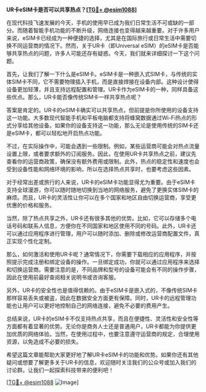 **UR卡eSIM卡是否可以共享热点？[[TG💪+ @esim1088](https://t.me/s/esim1088)]**

在现代科技飞速发展的今天，手机的使用早已成为我们日常生活不可或缺的一部分。而随着智能手机功能的不断升级，网络连接也变得越来越重要。对于许多用户来说，eSIM卡已经成为一种便捷的选择，尤其是在国际旅行或日常生活中需要切换不同运营商的情况下。然而，关于UR卡（即Universal eSIM）的eSIM卡是否能够共享热点的问题，许多人可能还存有疑惑。今天，我们就来详细探讨一下这个问题。

首先，让我们了解一下什么是eSIM卡。eSIM卡是一种嵌入式SIM卡，与传统的实体SIM卡不同，它不需要物理插入手机，而是直接焊接在设备内部。这种设计使得设备更加轻薄，并且支持远程配置和管理。UR卡作为eSIM卡的一种，同样具备这些优点。那么，UR卡能否像传统SIM卡一样共享热点呢？

答案是肯定的。UR卡的eSIM卡确实可以共享热点，但前提是你所使用的设备支持这一功能。大多数现代智能手机和平板电脑都支持将蜂窝数据通过Wi-Fi热点的形式分享给其他设备。如果你的设备支持这一功能，那么无论是使用传统的SIM卡还是eSIM卡，都可以轻松地开启热点功能。

不过，在实际操作中，可能会遇到一些限制。例如，某些运营商可能会对热点流量设置上限，或者要求额外的订阅服务。因此，在使用UR卡共享热点之前，建议先查看你的运营商政策，确保没有额外费用或限制。此外，热点的稳定性和速度也会受到设备性能和网络环境的影响，所以在选择热点共享时，也要考虑这些因素。

对于经常出差或旅行的人来说，UR卡的eSIM卡功能显得尤为重要。由于eSIM卡支持全球漫游，你可以随时随地切换到当地的网络服务，避免了更换实体SIM卡的麻烦。而且，UR卡的灵活性让你可以在多个国家和地区自由切换运营商，享受更优惠的价格和服务。

当然，除了热点共享之外，UR卡还有很多其他的优势。比如，它可以存储多个电话号码和联系人信息，方便你在不同国家和地区使用不同的号码。此外，UR卡还可以通过应用程序进行管理，用户可以随时添加、删除或修改运营商配置文件，真正实现个性化定制。

那么，如何激活和使用UR卡呢？通常情况下，你需要下载相应的应用程序，并按照提示完成注册和绑定设备的操作。一旦绑定成功，你就可以通过应用程序来选择和切换运营商。需要注意的是，不同品牌和型号的设备可能会有不同的操作步骤，因此在使用前最好查阅相关说明书或咨询客服。

另外，UR卡的安全性也是值得信赖的。由于eSIM卡是嵌入式的，不像传统SIM卡那样容易丢失或被盗，因此在数据安全方面更有保障。同时，UR卡的远程管理功能也让用户可以更好地控制自己的网络连接，避免不必要的费用产生。

总结来说，UR卡的eSIM卡不仅支持热点共享，而且在便捷性、灵活性和安全性等方面都有着显著的优势。无论你是商务人士还是普通用户，UR卡都能为你提供更加优质的网络体验。当然，在使用过程中，也要注意遵守运营商的规定，合理使用资源，以免造成不必要的损失。

希望这篇文章能帮助大家更好地了解UR卡eSIM卡的功能和优势。如果你还有其他疑问或想要了解更多关于UR卡的信息，欢迎随时关注我们的公众号或加入我们的讨论群。让我们一起探索科技带来的便利吧！

[[TG💪+ @esim1088](https://t.me/s/esim1088) ![Image](https://i.postimg.cc/4NQfJmqS/Snipaste-2025-05-13-00-14-12.png)]
